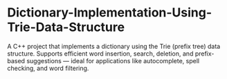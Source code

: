 # Dictionary-Implementation-Using-Trie-Data-Structure
A C++ project that implements a dictionary using the Trie (prefix tree) data structure. Supports efficient word insertion, search, deletion, and prefix-based suggestions — ideal for applications like autocomplete, spell checking, and word filtering.
